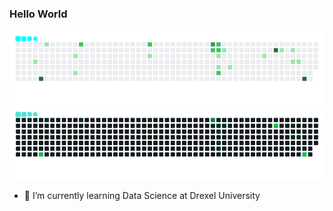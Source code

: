 ### Hello World 

<!--
- 🔭 I’m currently working on ...
- 🌱 I’m currently learning ...
- 👯 I’m looking to collaborate on ...
- 🤔 I’m looking for help with ...
- 💬 Ask me about ...
- 📫 How to reach me: ...
- 😄 Pronouns: ...
- ⚡ Fun fact: ...
-->

<!-- <picture>
  <source media="(prefers-color-scheme: dark)" srcset="https://raw.githubusercontent.com/bobmst/bobmst/output/github-snake-dark.gif">
  <source media="(prefers-color-scheme: light)" srcset="https://raw.githubusercontent.com/bobmst/bobmst/output/github-snake-light.gif">
  <img alt="snk" src="https://raw.githubusercontent.com/bobmst/bobmst/output/github-snake.svg">
</picture> -->
![git snake](https://raw.githubusercontent.com/bobmst/bobmst/output/github-snake-light.gif#gh-light-mode-only)
![git snake](https://raw.githubusercontent.com/bobmst/bobmst/output/github-snake-dark.gif#gh-dark-mode-only)

<!--
*generated with [Platane/snk](https://github.com/Platane/snk)*
-->

- 🌱 I’m currently learning Data Science at Drexel University

